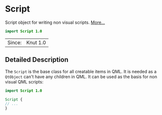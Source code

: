 # Script

Script object for writing non visual scripts. [More...](#detailed-description)

```qml
import Script 1.0
```

<table>
<tr><td>Since:</td><td>Knut 1.0</td></tr>
</table>

## Detailed Description

The `Script` is the base class for all creatable items in QML. It is needed as a `QtObject`
can't have any children in QML. It can be used as the basis for non visual QML scripts:

```qml
import Script 1.0

Script {
// ...
}
```

